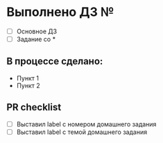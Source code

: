 ﻿# Выполнено ДЗ №

 - [ ] Основное ДЗ
 - [ ] Задание со *

## В процессе сделано:
 - Пункт 1
 - Пункт 2

## PR checklist
 - [ ] Выставил label с номером домашнего задания
 - [ ] Выставил label с темой домашнего задания
